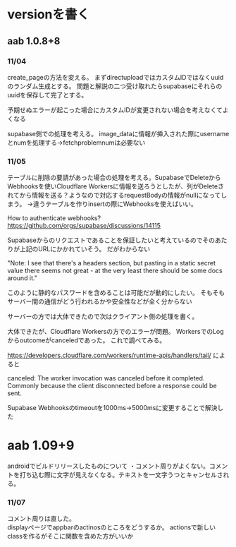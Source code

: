 # versionを書く

## aab 1.0.8+8

### 11/04
create_pageの方法を変える。
まずdirectuploadではカスタムIDではなくuuidのランダム生成とする。
問題と解説の二つ受け取れたらsupabaseにそれらのuuidを保存して完了とする。

予期せぬエラーが起こった場合にカスタムIDが変更されない場合を考えなくてよくなる

supabase側での処理を考える。
image_dataに情報が挿入された際にusernameとnumを処理する→fetchproblemnumは必要ない

### 11/05
テーブルに削除の要請があった場合の処理を考える。SupabaseでDeleteからWebhooksを使いCloudflare Workersに情報を送ろうとしたが、列がDeleteされてから情報を送る？ようなので対応するrequestBodyの情報がnullになってしまう。
→違うテーブルを作りinsertの際にWebhooksを使えばいい。

How to authenticate webhooks?
https://github.com/orgs/supabase/discussions/14115

Supabaseからのリクエストであることを保証したいと考えているのでそのあたりが上記のURLにかかれていそう。
だがわからない

"Note: I see that there's a headers section, but pasting in a static secret value there seems not great - at the very least there should be some docs around it."

このように静的なパスワードを含めることは可能だが動的にしたい。
そもそもサーバー間の通信がどう行われるかや安全性などが全く分からない

サーバーの方では大体できたので次はクライアント側の処理を書く。


大体できたが、Cloudflare Workersの方でのエラーが問題。
WorkersでのLogからoutcomeがcanceledであった。
これで調べてみる。

https://developers.cloudflare.com/workers/runtime-apis/handlers/tail/
によると

canceled: The worker invocation was canceled before it completed. Commonly because the client disconnected before a response could be sent.

Supabase Webhooksのtimeoutを1000ms→5000msに変更することで解決した

# aab 1.09+9
androidでビルドリリースしたものについて
・コメント周りがよくない。コメントを打ち込む際に文字が見えなくなる。テキストを一文字うつとキャンセルされる。

### 11/07
コメント周りは直した。  
displayページでappbarのactinosのところをどうするか。
actionsで新しいclassを作るがそこに関数を含めた方がいいか


